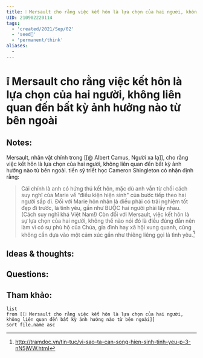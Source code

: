 ```yaml
---
title: ❕ Mersault cho rằng việc kết hôn là lựa chọn của hai người, không liên quan đến bất kỳ ảnh hưởng nào từ bên ngoài
UID: 210902220114
tags:
  - 'created/2021/Sep/02'
  - 'seed🥜'
  - 'permanent/think'
aliases:
  - 
---
```

# ❕ Mersault cho rằng việc kết hôn là lựa chọn của hai người, không liên quan đến bất kỳ ảnh hưởng nào từ bên ngoài

## Notes:
Mersault, nhân vật chính trong [[@ Albert Camus, Người xa lạ]], cho rằng việc kết hôn là lựa chọn của hai người, không liên quan đến bất kỳ ảnh hưởng nào từ bên ngoài.
tiến sỹ triết học Cameron Shingleton có nhận định rằng:
>Cái chính là anh có hứng thú kết hôn, mặc dù anh vẫn từ chối cách suy nghĩ của Marie về “điều kiện hiện sinh" của bước tiếp theo hai người sắp đi. Đối với Marie hôn nhân là điều phải có trải nghiệm tốt đẹp đi trước, là tình yêu, gần như BUỘC hai người phải lấy nhau. (Cách suy nghĩ khá Việt Nam!) Còn đối với Mersault, việc kết hôn là sự lựa chọn của hai người, không thể nào nói đó là điều đúng đắn nên làm vì có sự phù hộ của Chúa, gia đình hay xã hội xung quanh, cũng không cần dựa vào một cảm xúc gần như thiêng liêng gọi là tình yêu.[^1]

## Ideas & thoughts:

## Questions:


## Tham khảo:
```dataview
list
from [[❕ Mersault cho rằng việc kết hôn là lựa chọn của hai người, không liên quan đến bất kỳ ảnh hưởng nào từ bên ngoài]]
sort file.name asc
```
[^1]:http://tramdoc.vn/tin-tuc/vi-sao-ta-can-song-hien-sinh-tinh-yeu-p-3-nN5jWW.html